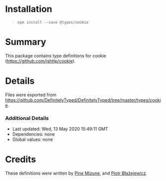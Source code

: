 # Installation
> `npm install --save @types/cookie`

# Summary
This package contains type definitions for cookie (https://github.com/jshttp/cookie).

# Details
Files were exported from https://github.com/DefinitelyTyped/DefinitelyTyped/tree/master/types/cookie.

### Additional Details
 * Last updated: Wed, 13 May 2020 15:49:11 GMT
 * Dependencies: none
 * Global values: none

# Credits
These definitions were written by [Pine Mizune](https://github.com/pine), and [Piotr Błażejewicz](https://github.com/peterblazejewicz).
